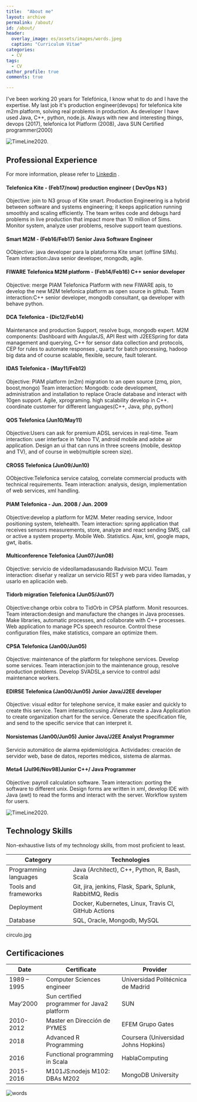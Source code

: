 ```yaml
---
title:  "About me"
layout: archive
permalink: /about/
id: /about/
header:
  overlay_image: es/assets/images/words.jpeg
  caption: "Curriculum Vitae"
categories: 
  - CV
tags:
  - CV
author_profile: true
comments: true

---
```


 I've been working 20 years for Telefónica,  I know what to do and I have the expertise.
My last job it's production engineer(devops) for telefonica kite m2m platform, solving real problems in production.
As developer I have used Java, C++, python, node.js.
Always with new and interesting things, devops (2017), telefonica Iot Platform (2008), Java SUN Certified programmer(2000) 

![TimeLine2020](/es/assets/images/TimeLine2020.png).

## Professional Experience

For more information, please refer to [Linkedin](https://www.linkedin.com/in/arigita) .

#### Telefonica Kite - (Feb17/now) production engineer ( DevOps N3 )
Objective: join to N3 group of Kite smart.
Production Engineering is a hybrid between software and systems engineering; it keeps application running smoothly and scaling efficiently.
The team writes code and debugs hard problems in live production that impact more than 10 million of Sims.
Monitor system, analyze user problems, resolve support team questions.

#### Smart M2M - (Feb16/Feb17) Senior Java Software Engineer
OObjective: java developer para la plataforma Kite smart (offline SIMs).
Team interaction:Java senior developer, mongodb, agile.

#### FIWARE Telefonica M2M platform - (Feb14/Feb16) C++ senior developer
Objective: merge PIAM Telefonica Platform with new FIWARE apis, to develop the new M2M telefonica platform as open source in github.
Team interaction:C++ senior developer, mongodb consultant, qa developer with behave python.

#### DCA Telefonica - (Dic12/Feb14)
Maintenance and production Support, resolve bugs, mongodb expert.
M2M components: Dashboard with AngularJS, API Rest with J2EESpring for data management and querying, C++ for sensor data collection and protocols, CEP for rules to automate responses , quartz for batch processing, hadoop big data and of course scalable, flexible, secure, fault tolerant.

#### IDAS Telefonica - (May11/Feb12)
Objective: PIAM platform (m2m) migration to an open source (zmq, pion,
boost,mongo)
Team interaction: Mongodb: code development, administration and installation to
replace Oracle database and interact with 10gen support. Agile, xprograming. high
scalability develop in C++. coordinate customer for different languages(C++, Java,
php, python)

#### QOS Telefonica (Jun10/May11)
Objective:Users can ask for premium ADSL services in real-time.
Team interaction: user interface in Yahoo TV, android mobile and adobe air application. Design an ui that can runs in three screens (mobile, desktop and TV), and of course in web(multiple screen size).

#### CROSS Telefonica (Jun09/Jun10)
OObjective:Telefonica service catalog, correlate commercial products with technical requirements.
Team interaction: analysis, design, implementation of web services, xml handling. 

#### PIAM Telefonica - Jun. 2008 / Jun. 2009
Objective:develop a platform for M2M. Meter reading service, Indoor positioning system, telehealth.
Team interaction: spring application that receives sensors measurements, store, analyze
and react sending SMS, call or active a system property. Mobile Web. Statistics. Ajax, kml, google maps, gwt, ibatis.

#### Multiconference Telefonica (Jun07/Jun08)
Objective: servicio de videollamadasusando Radvision MCU.
Team interaction: diseñar y realizar un servicio REST y web para video llamadas, y
usarlo en aplicación web.

#### Tidorb migration Telefonica (Jun05/Jun07)
Objective:change orbix cobra to TidOrb in CPSA platform. Monit resources.
Team interaction:design and manufacture the changes in Java processes. Make libraries, automatic processes, and collaborate with C++ processes.
Web application to manage PCs speech resource. Control these configuration files, make statistics, compare an optimize them.

#### CPSA Telefonica (Jan00/Jun05) 
Objective: maintenance of the platform for telephone services. Develop some services.
Team interaction:join to the maintenance group, resolve production problems. Develop SVADSL,a service to control adsl maintenance workers.

#### EDIRSE Telefonica (Jan00/Jun05) Junior Java/J2EE developer
Objective: visual editor for telephone service, it make easier and quickly to create this service.
Team interaction:using JViews create a Java Application to create organization chart for the service. Generate the specification file, and send to the specific service that can interpret it.

#### Norsistemas (Jan00/Jun05) Junior Java/J2EE Analyst Programmer
Servicio automático de alarma epidemiológica.
Actividades: creación de servidor web, base de datos, reportes médicos, sistema
de alarmas.

#### Meta4 (Jul96/Nov98)Junior C++/ Java Programmer
Objective: payroll calculation software.
Team interaction: porting the software to different unix. Design forms are written in xml, develop
IDE with Java (awt) to read the forms and interact with the server. Workflow system for users.

![TimeLine2020](/es/assets/images/circle.jpeg).

## Technology Skills

Non-exhaustive lists of my technology skills, from most proficient to least.

| Category              | Technologies                                                                                                                                                         |
| --------------------- | -------------------------------------------------------------------- |
| Programming languages | Java (Architect), C++, Python, R, Bash, Scala                        |
| Tools and frameworks  | Git, jira, jenkins, Flask, Spark, Splunk, RabbitMQ, Redis            |
| Deployment            | Docker, Kubernetes, Linux, Travis CI, GitHub Actions                 |
| Database              | SQL, Oracle, Mongodb, MySQL                                          |

circulo.jpg


## Certificaciones

| Date         |       Certificate             | Provider  |
| ------------ | ----------------------------- | -------- |
| 1989 – 1995  | Computer Sciences engineer    | Universidad Politécnica de Madrid       |
| May’2000     | Sun certified programmer for Java2 platform     | SUN  |
| 2010-2012    | Master en Dirección de PYMES  |  EFEM  Grupo Gates |
| 2018         |   Advanced R Programming      |  Coursera (Universidad Johns Hopkins) |
| 2016         | Functional programming in Scala |    HablaComputing |
| 2015-2016    | M101JS:nodejs M102: DBAs M202   | MongoDB University |

![words](/es/assets/images/wordsBIG.jpeg)
